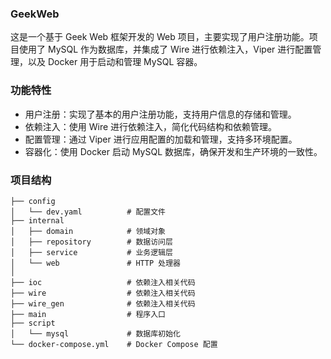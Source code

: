 ### GeekWeb
这是一个基于 Geek Web 框架开发的 Web 项目，主要实现了用户注册功能。项目使用了 MySQL 作为数据库，并集成了 Wire 进行依赖注入，Viper 进行配置管理，以及 Docker 用于启动和管理 MySQL 容器。

### 功能特性
- 用户注册：实现了基本的用户注册功能，支持用户信息的存储和管理。
- 依赖注入：使用 Wire 进行依赖注入，简化代码结构和依赖管理。
- 配置管理：通过 Viper 进行应用配置的加载和管理，支持多环境配置。
- 容器化：使用 Docker 启动 MySQL 数据库，确保开发和生产环境的一致性。

### 项目结构
~~~text
├── config
│   └── dev.yaml          # 配置文件
├── internal
│   ├── domain            # 领域对象
│   ├── repository        # 数据访问层
│   ├── service           # 业务逻辑层
│   └── web               # HTTP 处理器
│
├── ioc                   # 依赖注入相关代码
├── wire                  # 依赖注入相关代码
├── wire_gen              # 依赖注入相关代码
├── main                  # 程序入口
├── script
│   └── mysql             # 数据库初始化
└── docker-compose.yml    # Docker Compose 配置
~~~